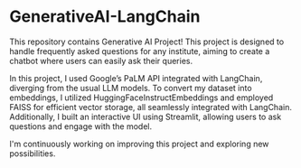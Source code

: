 # GenerativeAI-LangChain

This repository contains Generative AI Project! This project is designed to handle frequently asked questions for any institute, aiming to create a chatbot where users can easily ask their queries.

In this project, I used Google’s PaLM API integrated with LangChain, diverging from the usual LLM models. To convert my dataset into embeddings, I utilized HuggingFaceInstructEmbeddings and employed FAISS for efficient vector storage, all seamlessly integrated with LangChain. Additionally, I built an interactive UI using Streamlit, allowing users to ask questions and engage with the model.

I'm continuously working on improving this project and exploring new possibilities.

